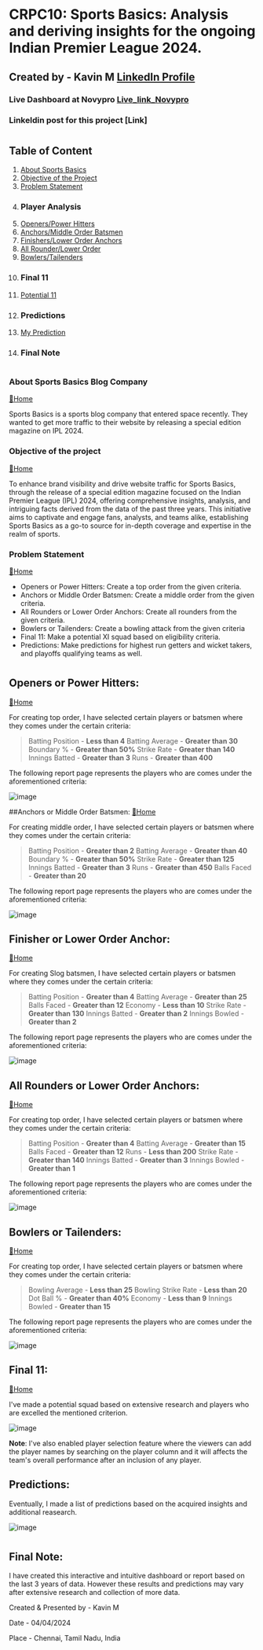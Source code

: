 #  CRPC10: Sports Basics: Analysis and deriving insights for the ongoing Indian Premier League 2024.

## Created by - Kavin M [LinkedIn Profile](https://www.linkedin.com/in/kavin-2002m19/)

### Live Dashboard at Novypro [Live_link_Novypro](https://www.novypro.com/project/ipl-insights-2024-power-bi)
### Linkeldin post for this project [Link]

#
## Table of Content
1. [About Sports Basics](#about-sports-basics)
2. [Objective of the Project](#objective-of-the-project)
3. [Problem Statement](#problem-statement)
4. ### Player Analysis
5. [Openers/Power Hitters](openers-powerhitters)
6. [Anchors/Middle Order Batsmen](Anchors-Middle-order-batsmen)
7. [Finishers/Lower Order Anchors](Finishers-Lower-order-anchors)
8. [All Rounder/Lower Order](Allrounder-Lower-order)
9. [Bowlers/Tailenders](Bowlers-Tailenders)
10. ### Final 11
11. [Potential 11](Potential--11)
12. ### Predictions
13. [My Prediction](Predictions)
14. ### Final Note

#
### About Sports Basics Blog Company
[🔁Home](#table-of-content)

Sports Basics is a sports blog company that entered space recently.  They wanted to get more traffic to their website by releasing a special edition magazine on IPL 2024.  

### Objective of the project
[🔁Home](#table-of-content)

To enhance brand visibility and drive website traffic for Sports Basics, through the release of a special edition magazine focused on the Indian Premier League (IPL) 2024, offering comprehensive insights, analysis, and intriguing facts derived from the data of the past three years. This initiative aims to captivate and engage fans, analysts, and teams alike, establishing Sports Basics as a go-to source for in-depth coverage and expertise in the realm of sports.

### Problem Statement
[🔁Home](#table-of-content)

* Openers or Power Hitters: Create a top order from the given criteria.
* Anchors or Middle Order Batsmen: Create a middle order from the given criteria.
* All Rounders or Lower Order Anchors: Create all rounders from the given criteria.
* Bowlers or Tailenders: Create a bowling attack from the given criteria
* Final 11: Make a potential XI squad based on eligibility criteria.
* Predictions: Make predictions for highest run getters and wicket takers, and playoffs qualifying teams as well.
#

## Openers or Power Hitters:
[🔁Home](#table-of-content)

For creating top order, I have selected certain players or batsmen where they comes under the certain criteria:
> Batting Position - **Less than 4**
> Batting Average - **Greater than 30**
> Boundary % - **Greater than 50%**
> Strike Rate - **Greater than 140**
> Innings Batted - **Greater than 3**
> Runs - **Greater than 400**

The following report page represents the players who are comes under the aforementioned criteria:

![image](https://github.com/Kavin-M-2002/IPL-Insights-2024/assets/97793013/55132f8b-7d65-457a-a516-b642e47b2ddb)

##Anchors or Middle Order Batsmen:
[🔁Home](#table-of-content)

For creating middle order, I have selected certain players or batsmen where they comes under the certain criteria:
> Batting Position - **Greater than 2**
> Batting Average - **Greater than 40**
> Boundary % - **Greater than 50%**
> Strike Rate - **Greater than 125**
> Innings Batted - **Greater than 3**
> Runs - **Greater than 450**
> Balls Faced - **Greater than 20**

The following report page represents the players who are comes under the aforementioned criteria:

![image](https://github.com/Kavin-M-2002/IPL-Insights-2024/assets/97793013/2ecc877e-4c4e-4101-8957-2ba17698b03b)


## Finisher or Lower Order Anchor:
[🔁Home](#table-of-content)

For creating Slog batsmen, I have selected certain players or batsmen where they comes under the certain criteria:
> Batting Position - **Greater than 4**
> Batting Average - **Greater than 25**
> Balls Faced - **Greater than 12**
> Economy - **Less than 10**
> Strike Rate - **Greater than 130**
> Innings Batted - **Greater than 2**
> Innings Bowled - **Greater than 2**

The following report page represents the players who are comes under the aforementioned criteria:

![image](https://github.com/Kavin-M-2002/IPL-Insights-2024/assets/97793013/8fb7b3d9-0e7d-4a7f-a65a-cbaede51dafc)

## All Rounders or Lower Order Anchors:
[🔁Home](#table-of-content)

For creating top order, I have selected certain players or batsmen where they comes under the certain criteria:
> Batting Position - **Greater than 4**
> Batting Average - **Greater than 15**
> Balls Faced - **Greater than 12**
> Runs - **Less than 200**
> Strike Rate - **Greater than 140**
> Innings Batted - **Greater than 3**
> Innings Bowled - **Greater than 1**

The following report page represents the players who are comes under the aforementioned criteria:

![image](https://github.com/Kavin-M-2002/IPL-Insights-2024/assets/97793013/b6f07701-d942-4302-b5f2-393dd4470068)

## Bowlers or Tailenders:
[🔁Home](#table-of-content)

For creating top order, I have selected certain players or batsmen where they comes under the certain criteria:
> Bowling Average - **Less than 25**
> Bowling Strike Rate - **Less than 20**
> Dot Ball % - **Greater than 40%** 
> Economy - **Less than 9**
> Innings Bowled - **Greater than 15**

The following report page represents the players who are comes under the aforementioned criteria:

![image](https://github.com/Kavin-M-2002/IPL-Insights-2024/assets/97793013/afcbe7a7-6243-483d-b961-7465d3485fc9)

## Final 11:
[🔁Home](#table-of-content)

I've made a potential squad based on extensive research and players who are excelled the mentioned criterion.

![image](https://github.com/Kavin-M-2002/IPL-Insights-2024/assets/97793013/86832deb-b5d5-4f85-b828-d55187e45b60)

**Note**: I've also enabled player selection feature where the viewers can add the player names by searching on the player column and it will affects the team's overall performance after an inclusion of any player.

## Predictions:

Eventually, I made a list of predictions based on the acquired insights and additional reasearch.

![image](https://github.com/Kavin-M-2002/IPL-Insights-2024/assets/97793013/3dc83bf4-07ca-4542-9ee4-e141c0597f44)

#

## Final Note:

I have created this interactive and intuitive dashboard or report based on the last 3 years of data. However these results and predictions may vary after extensive research and collection of more data.

Created & Presented by - Kavin M

Date - 04/04/2024

Place - Chennai, Tamil Nadu, India
